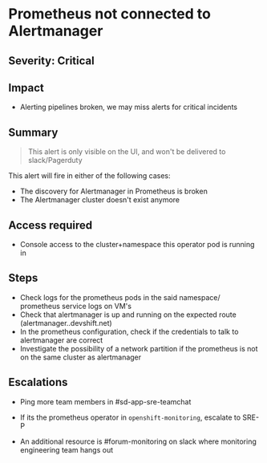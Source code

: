 # Prometheus not connected to Alertmanager

## Severity: Critical

## Impact

- Alerting pipelines broken, we may miss alerts for critical incidents

## Summary

> This alert is only visible on the UI, and won't be delivered to slack/Pagerduty

This alert will fire in either of the following cases:

- The discovery for Alertmanager in Prometheus is broken
- The Alertmanager cluster doesn't exist anymore

## Access required

- Console access to the cluster+namespace this operator pod is running in

## Steps

- Check logs for the prometheus pods in the said namespace/ prometheus service logs on VM's
- Check that alertmanager is up and running on the expected route (alertmanager.<clustername>.devshift.net)
- In the prometheus configuration, check if the credentials to talk to alertmanager are correct
- Investigate the possibility of a network partition if the prometheus is not on the same cluster as alertmanager

## Escalations

- Ping more team members in #sd-app-sre-teamchat
- If its the prometheus operator in `openshift-monitoring`, escalate to SRE-P

- An additional resource is #forum-monitoring on slack where monitoring engineering team hangs out
